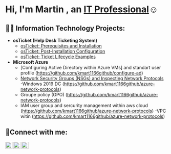 <h1>Hi, I'm Martin , an <a href="https://linkedin.com/in/Martin">IT Professional</a>☺</h1>

<h2>👨‍💻 Information Technology Projects:</h2>

- <b>osTicket (Help Desk Ticketing System)</b>
  - [osTicket: Prerequisites and Installation](https://github.com/kmart1166github/osticket-prereqs)
  - [osTicket: Post-Installation Configuration](https://github.com/kmart1166github/post-install-config)
  - [osTicket: Ticket Lifecycle Examples](https://github.com/kmart1166github/ticket-lifecycle)
- <b>Microsoft Azure</b>
  - [Configuring Active Directory within Azure VMs] and standart user profile (https://github.com/kmart1166github/configure-ad)
  - [Network Security Groups (NSGs) and Inspecting Network Protocols](https://github.com/kmart1166github/azure-network-protocols)
  -Windows 2019 DC (https://github.com/kmart1166github/azure-network-protocols)
  - Groupe policy (GPO) (https://github.com/kmart1166github/azure-network-protocols)
  - IAM user group and sercurity management within aws cloud (https://github.com/kmart1166github/azure-network-protocols)
  -VPC witin (https://github.com/kmart1166github/azure-network-protocols)
<h2>🤳Connect with me:</h2>

[<img align="left" alt="Martin | Twitter" width="22px" src="https://cdn.madelivr.net/npm/simple-icons@v3/icons/twitter.svg" />][twitter]
[<img align="left" alt="Martin| LinkedIn" width="22px" src="https://cdn.madelivr.net/npm/simple-icons@v3/icons/linkedin.svg" />][linkedin]
[<img align="left" alt="Martin | Instagram" width="22px" src="https://cdn.madelivr.net/npm/simple-icons@v3/icons/instagram.svg" />][instagram]

[twitter]: https://twitter.com/Martin
[instagram]: https://www.instagram.com/Martin
[linkedin]: https://linkedin.com/in/Martin
